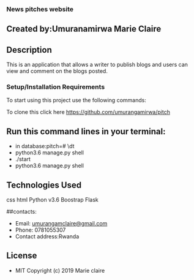 ### News pitches website
## Created by:Umuranamirwa Marie Claire
## Description
This is an application that allows a writer to publish blogs and users can view and comment on the blogs posted.
### Setup/Installation Requirements
To start using this project use the following commands:

To clone this click here https://github.com/umurangamirwa/pitch

## Run this command lines in your terminal:
* in database:pitch=# \dt
* python3.6 manage.py shell
* ./start
* python3.6 manage.py shell

## Technologies Used
css
html
Python v3.6
Boostrap
Flask

##contacts:

* Email: umurangamclaire@gmail.com
* Phone: 0781055307
* Contact address:Rwanda

## License
* MIT Copyright (c) 2019 Marie claire